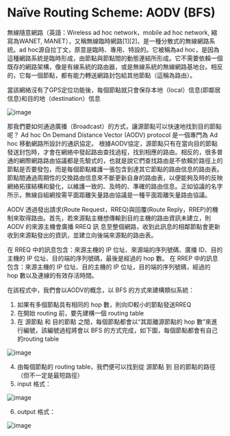 # Naïve Routing Scheme: AODV (BFS)

無線隨意網路（英語：Wireless ad hoc network，mobile ad hoc network, 縮寫為WANET, MANET），又稱無線臨時網路[1][2]，是一種分散式的無線網路系統。ad hoc源自拉丁文，原意是臨時、專用、特設的。它被稱為ad hoc，是因為這種網路系統是臨時形成，由節點與節點間的動態連結所形成。它不需要依賴一個既存的網路架構，像是有線系統的路由器，或是無線系統的無線網路基地台。相反的，它每一個節點，都有能力轉送網路封包給其他節點（這稱為路由）。

當該網絡沒有了GPS定位功能後，每個節點就只會保存本地（local）信息(即鄰居信息)和目的地（destination）信息

![image](https://user-images.githubusercontent.com/58333941/139479502-54c805a1-969f-40fe-a606-08a67cc7a28a.png)

那我們要如何通過廣播（Broadcast）的方式，讓源節點可以快速地找到目的節點呢？
Ad hoc On Demand Distance Vector (AODV) protocol 是一個專門為 Ad hoc 移動網路所設計的通訊協定。
根據AODV協定，源節點只有在當向目的節點發送封包時，才會在網絡中發起路由查找過程，找到相應的路由。相反的，很多普通的網際網路路由協議都是先驗式的，也就是說它們查找路由是不依賴於路徑上的節點是否要發包，而是每個節點維護一張包含到達其它節點的路由信息的路由表。節點間通過周期性的交換路由信息來不斷更新自身的路由表，以便能夠及時的反映網絡拓撲結構和變化，以維護一致的、及時的、準確的路由信息。正如協議的名字所示，無線自組網按需平面距離矢量路由協議是一種平面距離矢量路由協議。

AODV 透過發出請求(Route Request，RREQ)與回覆(Route Reply，RREP)的機制來取得路由。首先，若來源點主機想傳輸到目的主機的路由資訊未建立，則 AODV 的來源主機會廣播 RREQ 訊
息至整個網路，收到此訊息的相鄰節點會更新收到來源點發出的資訊，並建立向後端來源點的路由表。

在 RREQ 中的訊息包含：來源主機的 IP 位址、來源端的序列號碼、廣播 ID、目的主機的 IP 位址、目的端的序列號碼，最後是經過的 hop 數。
在 RREP 中的訊息包含：來源主機的 IP 位址、目的主機的 IP 位址，目的端的序列號碼，經過的 hop 數以及連線的有效存活時間。

在該程式中，我們會以AODV的概念，以 BFS 的方式來建構類似系統：
1. 如果有多個節點具有相同的 hop 數，則向ID較小的節點發送RREQ
2. 在開始 routing 前，要先建構一個 routing table
3. 在 源節點 和 目的節點 之間，每個節點都會以“其距離源節點的 hop 數”來進行編號，該編號過程將會以 BFS 的方式完成，如下圖，每個節點都會有自己的routing table

![image](https://user-images.githubusercontent.com/58333941/139482377-9e500eab-1aa4-4da1-86d5-1fb447c49016.png)

4. 由每個節點的 routing table，我們便可以找到從 源節點 到 目的節點的路徑（但不一定是最短路徑）
5. input 格式：

![image](https://user-images.githubusercontent.com/58333941/139481949-8f37e8e9-c65e-4df9-b425-e2fb68ee1dda.png)

6. output 格式：
 
![image](https://user-images.githubusercontent.com/58333941/139481988-ade50e30-31f0-49d7-907c-e22f7a8e17e1.png)
